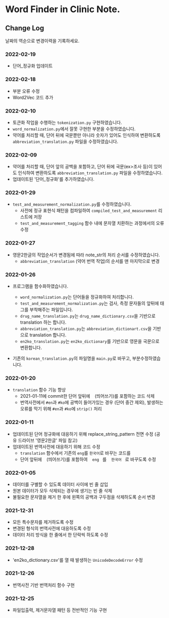 # Word Finder in Clinic Note.

## Change Log
날짜의 역순으로 변경이력을 기록하세요.

### 2022-02-19
- 단어_정규화 업데이트

### 2022-02-18
- 부분 오류 수정
- Word2Vec 코드 추가

### 2022-02-10
- 토큰화 작업을 수행하는 `tokenization.py` 구현하였습니다.
- `word_normalization.py`에서 잘못 구현한 부분을 수정하였습니다.
- 약어를 처리할 때, 단어 뒤에 국문뿐만 아니라 숫자가 있어도 인식하여 변환하도록 `abbreviation_translation.py` 파일을 수정하였습니다.


### 2022-02-09
- 약어를 처리할 때, 단어 앞의 공백을 포함하고, 단어 뒤에 국문(ex>조사 등)이 있어도 인식하여 변환하도록 `abbreviation_translation.py` 파일을 수정하였습니다.
- 업데이트된 '단어_정규화'를 추가하였습니다.

### 2022-01-29
- `test_and_measurement_normalization.py`를 수정하였습니다.
  - 사전에 정규 표현식 패턴을 컴파일하여 `compiled_test_and_measurement` 리스트에 저장 
  - `test_and_measurement_tagging` 함수 내에 문자열 치환하는 과정에서의 오류 수정

### 2022-01-27
- 영문2한글의 작업순서가 변경됨에 따라 note_str의 처리 순서를 수정하였습니다.
  - `abbreviation_translation` (약어 번역 작업)의 순서를 맨 마지막으로 변경

### 2022-01-26
- 프로그램을 함수화하였습니다.
  - `word_normalization.py`는 단어들을 정규화하여 처리합니다.
  - `test_and_measurement_normalization.py`는 검사, 측정 문자들의 앞뒤에 태그를 부착해주는 파일입니다.
  - `drug_name_translation.py`는 `drug_name_dictionary.csv`을 기반으로 translation 하는 합니다.
  - `abbreviation_translation.py`는 `abbreviation_dictionart.csv`을 기반으로 translation 합니다.
  - `en2ko_translation.py`는 `en2ko_dictionary`를 기반으로 영문을 국문으로 변환합니다.

- 기존의 `korean_translation.py`의 파일명을 `main.py`로 바꾸고, 부분수정하였습니다.

### 2022-01-20
- `translation` 함수 기능 향상
  - 2021-01-11에 commit한 단어 앞뒤에 `ㅤ`(띄어쓰기)를 포함하는 코드 삭제
  - 번역사전에서  `#en`과 `#ko`에 공백이 들어가있는 경우 (단어 중간 제외), 발생하는 오류를 막기 위해 `#en`과 `#ko`에 `strip()` 처리

### 2022-01-11
- 업데이트된 단어 정규화에 대응하기 위해 replace_string_pattern 전면 수정 (공유 드라이브 '영문2한글' 파일 참고)
- 업데이트된 번역사전에 대응하기 위해 코드 수정
  - `translation` 함수에서 기존의 `eng`를 `한국어`로 바꾸는 코드를
  - 단어 앞뒤에 `ㅤ`(띄어쓰기)를 포함하여 `ㅤengㅤ`를 `ㅤ한국어ㅤ`로 바꾸도록 수정

### 2022-01-05
- 데이터를 구별할 수 있도록 데이터 사이에 빈 줄 삽입
- 원본 데이터가 모두 삭제되는 경우에 생기는 빈 줄 삭제
- 불필요한 문자열을 제거 한 후에 왼쪽의 공백과 구두점을 삭제하도록 순서 변경

### 2021-12-31
- 모든 특수문자를 제거하도록 수정
- 변경된 형식의 번역사전에 대응하도록 수정
- 데이터 처리 방식을 한 줄에서 한 단락씩 하도록 수정

### 2021-12-28
- 'en2ko_dictionary.csv'를 열 때 발생하는 `UnicodeDecodeError` 수정

### 2021-12-26
- 번역사전 기반 번역처리 함수 구현

### 2021-12-25
- 파일입출력, 제거문자열 패턴 등 전반적인 기능 구현
